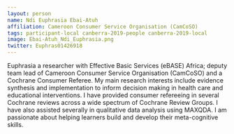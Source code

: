```yaml
---
layout: person
name: Ndi Euphrasia Ebai-Atuh
affiliation: Cameroon Consumer Service Organisation (CamCoSO)
tags: participant-local canberra-2019-people canberra-2019-local
image: Ebai-Atuh_Ndi_Euphrasia.png
twitter: Euphras01426918
---
```

Euphrasia a researcher with Effective Basic Services (eBASE) Africa; deputy team lead of Cameroon Consumer Service Organisation (CamCoSO) and a Cochrane Consumer Referee. My main research interests include evidence synthesis and implementation to inform decision making in health care and educational interventions. I have provided consumer refereeing in several Cochrane reviews across a wide spectrum of Cochrane Review Groups. I have also assisted severally in qualitative data analysis using MAXQDA. I am passionate about helping learners build and develop their meta-cognitive skills.